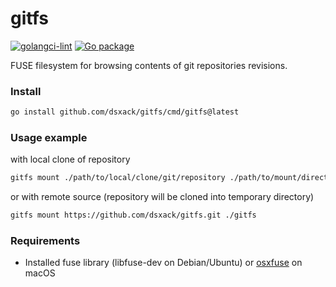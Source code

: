 # gitfs

[![golangci-lint](https://github.com/dsxack/gitfs/actions/workflows/golangci-lint.yml/badge.svg)](https://github.com/dsxack/gitfs/actions/workflows/golangci-lint.yml)
[![Go package](https://github.com/dsxack/gitfs/actions/workflows/go-test.yml/badge.svg)](https://github.com/dsxack/gitfs/actions/workflows/go-test.yml)

FUSE filesystem for browsing contents of git repositories revisions.

### Install

```sh
go install github.com/dsxack/gitfs/cmd/gitfs@latest
```

### Usage example

with local clone of repository

```sh
gitfs mount ./path/to/local/clone/git/repository ./path/to/mount/directory
```

or with remote source (repository will be cloned into temporary directory)

```sh
gitfs mount https://github.com/dsxack/gitfs.git ./gitfs
```

### Requirements

- Installed fuse library (libfuse-dev on Debian/Ubuntu) or [osxfuse](https://osxfuse.github.io/) on macOS
